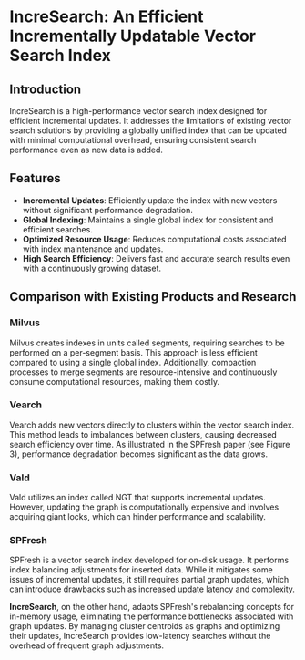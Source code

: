 # IncreSearch: An Efficient Incrementally Updatable Vector Search Index

## Introduction
IncreSearch is a high-performance vector search index designed for efficient incremental updates. It addresses the limitations of existing vector search solutions by providing a globally unified index that can be updated with minimal computational overhead, ensuring consistent search performance even as new data is added.

## Features
- **Incremental Updates**: Efficiently update the index with new vectors without significant performance degradation.
- **Global Indexing**: Maintains a single global index for consistent and efficient searches.
- **Optimized Resource Usage**: Reduces computational costs associated with index maintenance and updates.
- **High Search Efficiency**: Delivers fast and accurate search results even with a continuously growing dataset.

## Comparison with Existing Products and Research
### Milvus
Milvus creates indexes in units called segments, requiring searches to be performed on a per-segment basis. This approach is less efficient compared to using a single global index. Additionally, compaction processes to merge segments are resource-intensive and continuously consume computational resources, making them costly.

### Vearch
Vearch adds new vectors directly to clusters within the vector search index. This method leads to imbalances between clusters, causing decreased search efficiency over time. As illustrated in the SPFresh paper (see Figure 3), performance degradation becomes significant as the data grows.

### Vald
Vald utilizes an index called NGT that supports incremental updates. However, updating the graph is computationally expensive and involves acquiring giant locks, which can hinder performance and scalability.

### SPFresh
SPFresh is a vector search index developed for on-disk usage. It performs index balancing adjustments for inserted data. While it mitigates some issues of incremental updates, it still requires partial graph updates, which can introduce drawbacks such as increased update latency and complexity.


**IncreSearch**, on the other hand, adapts SPFresh's rebalancing concepts for in-memory usage, eliminating the performance bottlenecks associated with graph updates. By managing cluster centroids as graphs and optimizing their updates, IncreSearch provides low-latency searches without the overhead of frequent graph adjustments.